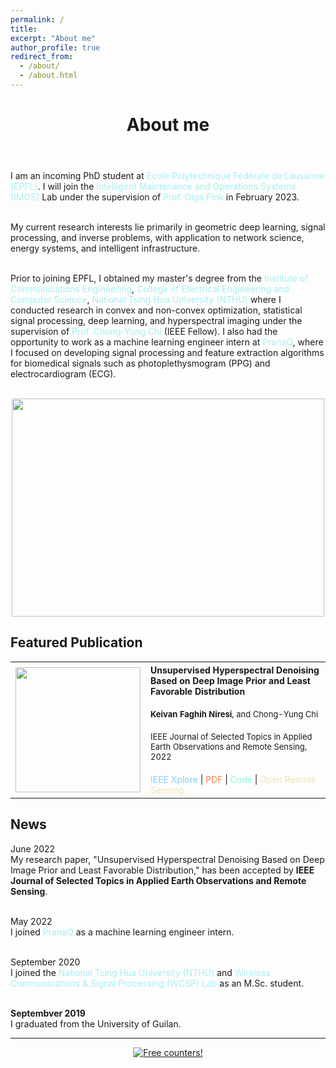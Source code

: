 ```yaml
---
permalink: /
title:
excerpt: "About me"
author_profile: true
redirect_from:
  - /about/
  - /about.html
---
```


<header class="post-header">
<h1 class="post-title">About me</h1>
</header>



<p align="justify">

I am an incoming PhD student at <a href="https://www.epfl.ch/en/" target="\_blank" style="color: #A7EEF3; text-decoration:none">  École Polytechnique Fédérale de Lausanne (EPFL)</a>. I will join the <a href="https://www.epfl.ch/labs/imos/" target="\_blank" style="color: #A7EEF3; text-decoration:none">  Intelligent Maintenance and Operations Systems (IMOS)</a> Lab under the supervision of <a href="https://people.epfl.ch/olga.fink?lang=en" target="\_blank" style="color: #A7EEF3; text-decoration:none">  Prof. Olga Fink </a> in February 2023. <br> <br>

My current research interests lie primarily in geometric deep learning, signal processing, and inverse problems, with application to network science, energy systems, and intelligent infrastructure.<br> <br>

Prior to joining EPFL, I obtained my master's degree from the <a href="http://www.com.nthu.edu.tw/index.php?Lang=en" target="\_blank" style="color: #A7EEF3; text-decoration:none">  Institute of Communications Engineering</a>, <a href="https://eecs-en.site.nthu.edu.tw/" target="\_blank" style="color: #A7EEF3; text-decoration:none">  College of Electrical Engineering and Computer Science</a>, <a href="https://nthu-en.site.nthu.edu.tw/" target="\_blank" style="color: #A7EEF3; text-decoration:none">  National Tsing Hua University (NTHU)</a> where I conducted research in convex and non-convex optimization, statistical signal processing, deep learning, and hyperspectral imaging under the supervision of <a href="https://scholar.google.com.tw/citations?user=QzDAeT8AAAAJ&hl=en" target="\_blank" style="color: #A7EEF3; text-decoration:none">  Prof. Chong-Yung Chi</a> (IEEE Fellow). I also had the opportunity to work as a machine learning engineer intern at <a href="https://pranaq.com/" target="\_blank" style="color: #A7EEF3; text-decoration:none">  PranaQ</a>, where I focused on developing signal processing and feature extraction algorithms for biomedical signals such as photoplethysmogram (PPG) and electrocardiogram (ECG). <br> <br>
  

<p align="center">
  <img width="500" height="349" src="https://user-images.githubusercontent.com/107177894/210242316-5e13ec32-3793-4a84-a68f-8e390cec11fa.png">
</p>
 
 
<div class="Featured Publications">
<h2>Featured Publication</h2>

<table style="width:100%">
  <tr>
    <th>
      <img src="https://user-images.githubusercontent.com/107177894/210262130-f198ea57-8950-4500-896d-0935d66b67d2.gif" width="200"/>
    </th>
    <th style="text-align:left">
             <span style="font-size:14px">Unsupervised Hyperspectral Denoising Based on Deep Image Prior and Least Favorable Distribution</span><br><br>
            <span style="font-size:13px">Keivan Faghih Niresi<span style="font-weight:normal">, and Chong-Yung Chi</span></span><br><br>
     <span style="font-weight:normal;font-size:13px">IEEE Journal of Selected Topics in Applied Earth Observations and Remote Sensing, 2022</span><br><br>
 <span style="font-weight:normal;font-size:14px"><i class="fa fa-file" style="color:LightSkyBlue"></i> <a href="https://ieeexplore.ieee.org/document/9813381" style="color: LightSkyBlue; text-decoration:none;" target="\_blank">IEEE Xplore</a> | <i class="fas fa-file-pdf" style="color:Coral"></i> <a href="https://ieeexplore.ieee.org/stamp/stamp.jsp?tp=&arnumber=9813381" style="color: Coral; text-decoration:none;" target="\_blank">PDF</a> | <i class="fab fa-github" style="color:Aquamarine"></i> <a href="https://github.com/Keiv4n/HLF-DIP" style="color: Aquamarine; text-decoration:none;" target="\_blank">Code</a> | <i class="fas fa-globe" style="color:Wheat"></i> <a href="https://openremotesensing.net/knowledgebase/unsupervised-hyperspectral-denoising-based-on-deep-image-prior-and-least-favorable-distribution/" style="color:Wheat; text-decoration:none;" target="\_blank">Open Remote Sensing</a></span>
    </th>
  </tr>    
</table>
  
 </div>

<div class="News">
<h2>News</h2>
  
<i class="fa fa-calendar" style="color:silver"> </i>June 2022 <br>
My research paper, "Unsupervised Hyperspectral Denoising Based on Deep Image Prior and Least Favorable Distribution,"
has been accepted by <b>IEEE Journal of Selected Topics in Applied Earth Observations and Remote Sensing</b>. <br><br>

<i class="fa fa-calendar" style="color:silver"> </i>May 2022 <br>
I joined <a href="https://pranaq.com/" style="color: #A7EEF3; text-decoration:none;" target="\_blank">PranaQ</a> as a machine learning engineer intern. <br><br>
  
  
<i class="fa fa-calendar" style="color:silver"> </i>September 2020 <br>
I joined the <a href="https://nthu-en.site.nthu.edu.tw/" style="color: #A7EEF3; text-decoration:none;" target="\_blank">National Tsing Hua University (NTHU)</a> and <a href="https://www.ee.nthu.edu.tw/cychi/index.php" style="color: #A7EEF3; text-decoration:none;" target="\_blank">Wireless Communications &amp; Signal Processing (WCSP) Lab</a> as an M.Sc. student. <br><br>

<b><i class="fa fa-calendar" style="color:silver"> </i>Septembver 2019</b> <br>
 I graduated from the University of Guilan.
          


          
<hr/>
</ul>
</div>
 

  <p align="center">
 <a href="https://info.flagcounter.com/Ymmo"><img src="https://s11.flagcounter.com/count2/Ymmo/bg_252A34/txt_FFFFFF/border_252A34/columns_6/maxflags_250/viewers_3/labels_0/pageviews_0/flags_0/percent_0/" alt="Free counters!" border="0"></a>
    </p>
